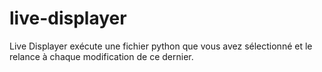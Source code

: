 # live-displayer
Live Displayer exécute une fichier python que vous avez sélectionné et le relance à chaque modification de ce dernier.
